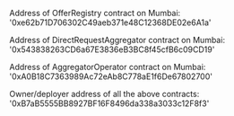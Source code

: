 Address of OfferRegistry contract on Mumbai: '0xe62b71D706302C49aeb371e48C12368DE02e6A1a'

Address of DirectRequestAggregator contract on Mumbai: '0x543838263CD6a67E3836eB3BC8f45cfB6c09CD19'

Address of AggregatorOperator contract on Mumbai:
'0xA0B18C7363989Ac72eAb8C778aE1f6De67802700'

Owner/deployer address of all the above contracts: '0xB7aB5555BB8927BF16F8496da338a3033c12F8f3'